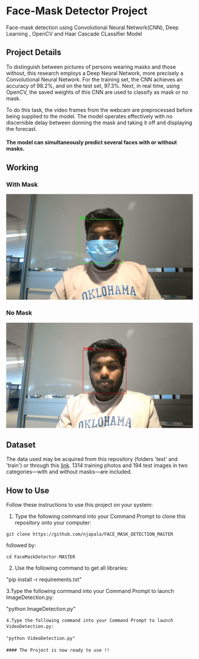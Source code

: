 # Face-Mask Detector Project
Face-mask detection using  Convolutional Neural Network(CNN), Deep Learning , OpenCV and Haar Cascade CLassifier Model

## Project Details
To distinguish between pictures of persons wearing masks and those without, this research employs a Deep Neural Network, more precisely a Convolutional Neural Network. For the training set, the CNN achieves an accuracy of 98.2%, and on the test set, 97.3%. Next, in real time, using OpenCV, the saved weights of this CNN are used to classify as mask or no mask.

To do this task, the video frames from the webcam are preprocessed before being supplied to the model. The model operates effectively with no discernible delay between donning the mask and taking it off and displaying the forecast.

#### The model can simultaneously predict several faces with or without masks.

## Working 

### With Mask

![image](output_Mask.jpg)

### No Mask

![image](output_NoMask.jpg)




## Dataset

The data used may be acquired from this repository (folders 'test' and 'train') or through this [link](https://data-flair.training/blogs/download-face-mask-data/). 1314 training photos and 194 test images in two categories—with and without masks—are included.

## How to Use

Follow these instructions to use this project on your system:

1. Type the following command into your Command Prompt to clone this repository onto your computer:

```
git clone https://github.com/njapala/FACE_MASK_DETECTION_MASTER
```
followed by:

```
cd FaceMaskDetector-MASTER
```


2. Use the following command to get all libraries:

 "pip install -r requirements.txt"

3.Type the following command into your Command Prompt to launch ImageDetection.py: 

"python ImageDetection.py" 
```
4.Type the following command into your Command Prompt to launch VideoDetection.py: 

"python VideoDetection.py"

#### The Project is now ready to use !!



